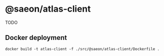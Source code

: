 # @saeon/atlas-client

TODO

## Docker deployment

```
docker build -t atlas-client -f ./src/@saeon/atlas-client/Dockerfile .
```

